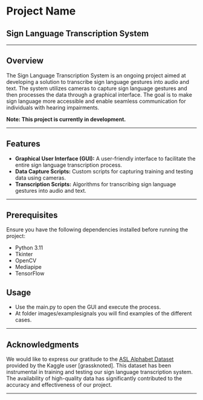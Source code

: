 # Project Name

## Sign Language Transcription System

---

## Overview

The Sign Language Transcription System is an ongoing project aimed at developing a solution to transcribe sign language gestures into audio and text. The system utilizes cameras to capture sign language gestures and then processes the data through a graphical interface. The goal is to make sign language more accessible and enable seamless communication for individuals with hearing impairments.

**Note: This project is currently in development.**

---

## Features

- **Graphical User Interface (GUI):** A user-friendly interface to facilitate the entire sign language transcription process.
- **Data Capture Scripts:** Custom scripts for capturing training and testing data using cameras.
- **Transcription Scripts:** Algorithms for transcribing sign language gestures into audio and text.

---

## Prerequisites

Ensure you have the following dependencies installed before running the project:

- Python 3.11
- Tkinter
- OpenCV
- Mediapipe
- TensorFlow

## Usage
- Use the main.py to open the GUI and execute the process.
- At folder images/examplesignals  you will find examples of the different cases.

---

## Acknowledgments

We would like to express our gratitude to the [ASL Alphabet Dataset](https://www.kaggle.com/datasets/grassknoted/asl-alphabet) provided by the Kaggle user [grassknoted]. This dataset has been instrumental in training and testing our sign language transcription system. The availability of high-quality data has significantly contributed to the accuracy and effectiveness of our project.

---



